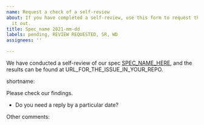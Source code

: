 ```yaml
---
name: Request a check of a self-review
about: If you have completed a self-review, use this form to request that APA check
  it out.
title: Spec_name 2021-mm-dd
labels: pending, REVIEW REQUESTED, SR, WD
assignees: ''

---
```


We have conducted a self-review of our spec [SPEC_NAME_HERE](URL_GOES_HERE), and the results can be found at URL_FOR_THE_ISSUE_IN_YOUR_REPO.

shortname:

Please check our findings.

- Do you need a reply by a particular date?


Other comments:
